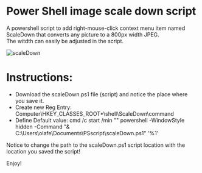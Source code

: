 # Power Shell image scale down script
A powershell script to add right-mouse-click context menu item named ScaleDown that converts any picture to a 800px width JPEG.  \
The witdth can easily be adjusted in the script.

![scaleDown](https://github.com/olafesq/PSscript/assets/6490461/6e84b52f-e067-4e78-886b-49570cedea51)


# Instructions:
* Download the scaleDown.ps1 file (script) and notice the place where you save it.
* Create new Reg Entry: Computer\HKEY_CLASSES_ROOT\*\shell\ScaleDown\command
* Define Default value: cmd /c start /min "" powershell  -WindowStyle hidden -Command "& C:\Users\olafe\Documents\PSscript\scaleDown.ps1" '%1'

Notice to change the path to the scaleDown.ps1 script location with the location you saved the script!

Enjoy!

